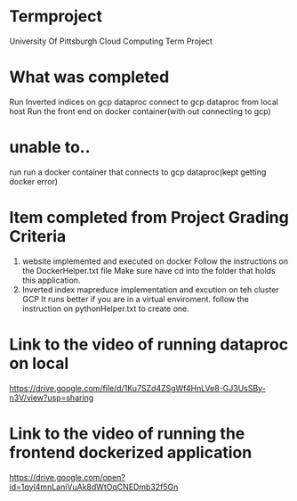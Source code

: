 # Termproject
University Of Pittsburgh Cloud Computing Term Project

# What was completed
Run Inverted indices on gcp dataproc
connect to gcp dataproc from local host
Run the front end on docker container(with out connecting to gcp)

# unable to.. 
run run a docker container that connects to gcp dataproc(kept getting docker error)

# Item completed from Project Grading Criteria
1. website implemented and executed on docker 
  Follow the instructions on the DockerHelper.txt file
  Make sure have cd into the folder that holds this application.
2. Inverted index mapreduce implementation and excution on teh cluster GCP
  It runs better if you are in a virtual enviroment. follow the instruction on pythonHelper.txt to create one.

# Link to the video of running dataproc on local
https://drive.google.com/file/d/1Ku7SZd4ZSgWf4HnLVe8-GJ3UsSBy-n3V/view?usp=sharing

# Link to the video of running the frontend dockerized application 
https://drive.google.com/open?id=1qyl4mnLaniVuAk8dWtOqCNEDmb32f5Gn

